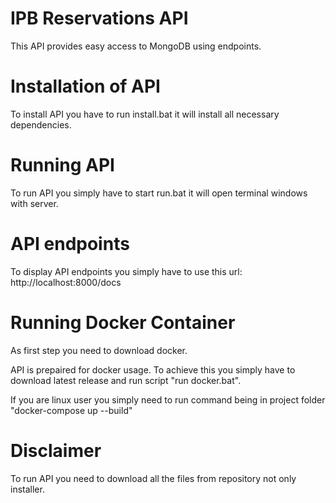 
# IPB Reservations API

This API provides easy access to MongoDB using endpoints.

# Installation of API

To install API you have to run install.bat it will install all necessary dependencies.

# Running API

To run API you simply have to start run.bat it will open terminal windows with server.

# API endpoints

To display API endpoints you simply have to use this url: http://localhost:8000/docs

# Running Docker Container

As first step you need to download docker.

API is prepaired for docker usage. To achieve this you simply have to download latest release and run script "run docker.bat".

If you are linux user you simply need to run command being in project folder "docker-compose up --build"

# Disclaimer

To run API you need to download all the files from repository not only installer.